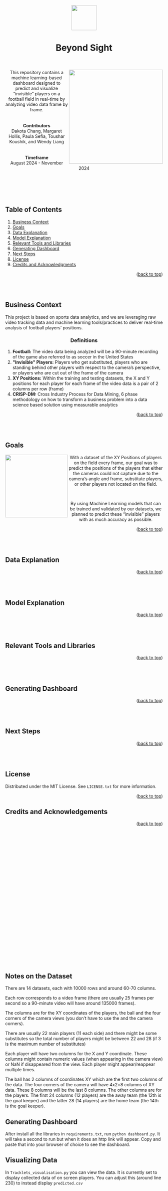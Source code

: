 <!-- HEADER -->
<div align="center">
  <!-- Source: https://tenor.com/view/football-soccer-ball-goal-golazo-gif-21897044 -->
  <img src="https://github.com/user-attachments/assets/d03a49d5-8eb5-440b-bc9d-75f4eabffde4" height=80>
  <h1>
    Beyond Sight
    <br><br>
  </h1>
</div>

<!-- DESCRIPTION -->
<img align=right src="https://github.com/user-attachments/assets/04f8bc7a-f4f5-44e5-9215-dd0752474c62" height=300>

<div align="center">
  This repository contains a machine learning-based dashboard designed to predict and visualize “invisible” players on a football field in real-time by analyzing video data frame by frame.
  <br><br><br>
  <strong>Contributors</strong>
  <br>
  Dakota Chang, Margaret Hollis, Paula Sefia, Toushar Koushik, and Wendy Liang
  <br><br><br>
  <strong>Timeframe</strong>
  <br>
  August 2024 - November 2024
</div>

<br><br><br><br>

<!-- TABLE OF CONTENTS -->
<h2>Table of Contents</h2>
<ol>
  <li><a href="#business-context">Business Context</a></li>
  <li><a href="#goals">Goals</a></li>
  <li><a href="#data-explanation">Data Explanation</a></li>
  <li><a href="#model-explanation">Model Explanation</a></li>
  <li><a href="#relevant-tools-and-libraries">Relevant Tools and Libraries</a></li>
  <li><a href="#generating-dashboard">Generating Dashboard</a></li>
  <li><a href="#next-steps">Next Steps</a></li>
  <li><a href="#license">License</a></li>
  <li><a href="#credits-and-acknowledgements">Credits and Acknowledgments</a></li>
</ol>

<p align="right">(<a href="https://github.com/NeoViews/BeyondSight/tree/main?tab=readme-ov-file#----beyond-sight">back to top</a>)</p>

<br><br>

<!-- BUSINESS CONTEXT -->
## Business Context

This project is based on sports data analytics, and we are leveraging raw video tracking data and machine learning tools/practices to deliver real-time analysis of football players’ positions.
<br>
<h3 align=center>Definitions</h3>
<ol>
    <li><strong>Football:</strong> The video data being analyzed will be a 90-minute recording of the game also referred to as soccer in the United States</li>
    <li><strong>"Invisible" Players:</strong> Players who get substituted, players who are standing behind other players with respect to the camera’s perspective, or players who are cut out of the frame of the camera</li>
    <li><strong>XY Positions:</strong> Within the training and testing datasets, the X and Y positions for each player for each frame of the video data is a pair of 2 columns per row (frame)</li>
    <li><strong>CRISP-DM:</strong> Cross Industry Process for Data Mining, 6 phase methodology on how to transform a business problem into a data science based solution using measurable analytics</li>
  </ol>

<p align="right">(<a href="https://github.com/NeoViews/BeyondSight/tree/main?tab=readme-ov-file#----beyond-sight">back to top</a>)</p>

<br><br>

<!-- GOALS -->
## Goals

<img align=left height=200 src="https://github.com/user-attachments/assets/a425b070-0f1e-4b8d-83c5-54a7b5a39aad">

<p align=center> With a dataset of the XY Positions of players on the field every frame, our goal was to predict the positions of the players that either the cameras could not capture due to the camera’s angle and frame, substitute players, or other players not located on the field.</p>

<br>
  
<p align=center> By using Machine Learning models that can be trained and validated by our datasets, we planned to predict these “invisible” players with as much accuracy as possible.</p>

<p align="right">(<a href="https://github.com/NeoViews/BeyondSight/tree/main?tab=readme-ov-file#----beyond-sight">back to top</a>)</p>

<br><br>

<!-- DATA EXPLANATION -->
## Data Explanation



<p align="right">(<a href="https://github.com/NeoViews/BeyondSight/tree/main?tab=readme-ov-file#----beyond-sight">back to top</a>)</p>
<br><br>

<!-- MODEL EXPLANATION -->
## Model Explanation



<p align="right">(<a href="https://github.com/NeoViews/BeyondSight/tree/main?tab=readme-ov-file#----beyond-sight">back to top</a>)</p>
<br><br>

<!-- RELEVANT TOOLS AND LIBRARIES -->
## Relevant Tools and Libraries



<p align="right">(<a href="https://github.com/NeoViews/BeyondSight/tree/main?tab=readme-ov-file#----beyond-sight">back to top</a>)</p>
<br><br>

<!-- GENERATING DASHBOARD -->
## Generating Dashboard



<p align="right">(<a href="https://github.com/NeoViews/BeyondSight/tree/main?tab=readme-ov-file#----beyond-sight">back to top</a>)</p>
<br><br>

<!-- NEXT STEPS -->
## Next Steps



<p align="right">(<a href="https://github.com/NeoViews/BeyondSight/tree/main?tab=readme-ov-file#----beyond-sight">back to top</a>)</p>
<br><br>

<!-- LICENSE -->
## License

Distributed under the MIT License. See `LICENSE.txt` for more information.

<p align="right">(<a href="https://github.com/NeoViews/BeyondSight/tree/main?tab=readme-ov-file#----beyond-sight">back to top</a>)</p>


<!-- CREDITS AND ACKNOWLEDGEMENTS -->
## Credits and Acknowledgements



<p align="right">(<a href="https://github.com/NeoViews/BeyondSight/tree/main?tab=readme-ov-file#----beyond-sight">back to top</a>)</p>
<br><br>













<br><br><br><br><br><br><br><br><br><br><br><br><br><br><br><br><br><br><br><br><br><br>

## Notes on the Dataset

There are 14 datasets, each with 10000 rows and around 60-70 columns.

Each row corresponds to a video frame (there are usually 25 frames per second so a 90-minute video will have around 135000 frames).

The columns are for the XY coordinates of the players, the ball and the four corners of the camera views (you don’t have to use the and the camera corners).

There are usually 22 main players (11 each side) and there might be some substitutes so the total number of players might be between 22 and 28 (if 3 is the maximum number of substitutes)

Each player will have two columns for the X and Y coordinate. These columns might contain numeric values (when appearing in the camera view) or NaN if disappeared from the view. Each player might appear/reappear multiple times.

The ball has 2 columns of coordinates XY which are the first two columns of the data. The four corners of the camera will have 4x2=8 columns of XY data. These 8 columns will be the last 8 columns. The other columns are for the players. The first 24 columns (12 players) are the away team (the 12th is the goal keeper) and the latter 28 (14 players) are the home team (the 14th is the goal keeper).

## Generating Dashboard

After install all the libraries in `requirements.txt`, run `python dashboard.py`. It will take a second to run but when it does an http link will appear. Copy and paste that into your browser of choice to see the dashboard.

## Visualizing Data

In `Tracklets_visualisation.py` you can view the data. It is currently set to display collected data of on screen players. You can adjust this (around line 230) to instead display `predicted.csv`

